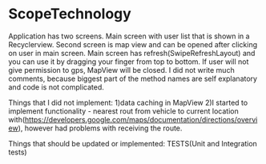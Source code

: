 # ScopeTechnology
Application has two screens. Main screen with user list that is shown in a Recyclerview. Second screen is map view and can be opened after clicking on user in main screen.
Main screen has refresh(SwipeRefreshLayout) and you can use it by dragging your finger from top to bottom.
If user will not give permission to gps, MapView will be closed.
I did not write much comments, because biggest part of the method names are self explanatory and code is not complicated.

Things that I did not implement:
1)data caching in MapView
2)I started to implement functionality - nearest rout from vehicle to current location with(https://developers.google.com/maps/documentation/directions/overview), however had problems with receiving the route.

Things that should be updated or implemented:
TESTS(Unit and Integration tests)
